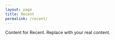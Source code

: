 ```yaml
---
layout: page
title: Recent
permalink: /recent/
---
```

Content for Recent. Replace with your real content.
